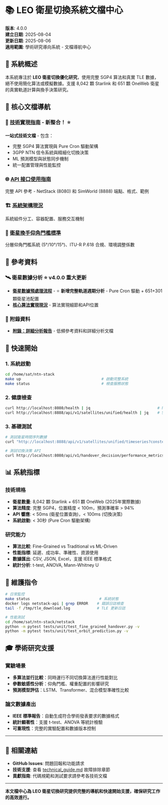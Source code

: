 # 📚 LEO 衛星切換系統文檔中心

**版本**: 4.0.0  
**建立日期**: 2025-08-04  
**更新日期**: 2025-08-06  
**適用範圍**: 學術研究導向系統 - 文檔導航中心

## 🎯 系統概述

本系統專注於 **LEO 衛星切換優化研究**，使用完整 SGP4 算法和真實 TLE 數據，絕不使用簡化算法或模擬數據。支援 8,042 顆 Starlink 和 651 顆 OneWeb 衛星的真實軌道計算與換手決策研究。

## 📖 核心文檔導航

### 🔧 **[技術實現指南](./technical_guide.md)** - **新整合！** ⭐
**一站式技術文檔** - 包含：
- 完整 SGP4 算法實現與 Pure Cron 驅動架構  
- 3GPP NTN 信令系統與精細化切換決策
- ML 預測模型與狀態同步機制
- 統一配置管理與性能監控

### 🌐 **[API 接口使用指南](./api_reference.md)**
完整 API 參考 - NetStack (8080) 和 SimWorld (8888) 端點、格式、範例

### 🏗️ **[系統架構現況](./system_architecture.md)**
系統組件分工、容器配置、服務交互機制

### 📐 **[衛星換手仰角門檻標準](./satellite_handover_standards.md)**
分層仰角門檻系統 (5°/10°/15°)、ITU-R P.618 合規、環境調整係數

## 📂 參考資料

### 🛰️ 衛星數據分析 ⭐ **v4.0.0 重大更新**
- **[衛星數據預處理流程](./satellite_data_preprocessing.md)** - ⭐ **新增完整軌道週期分析** - Pure Cron 驅動 + 651+301顆衛星池配置
- **[核心算法實現現況](./algorithms_implementation.md)** - 算法實現細節和API位置  

### 📎 附錄資料
- **[附錄：詳細分析報告](./appendix/)** - 低頻參考資料和詳細分析文檔

## 🚀 快速開始

### 1. 系統啟動
```bash
cd /home/sat/ntn-stack
make up                                    # 啟動完整系統
make status                                # 檢查服務狀態
```

### 2. 健康檢查
```bash
curl http://localhost:8080/health | jq                              # NetStack API
curl http://localhost:8888/api/v1/satellites/unified/health | jq    # SimWorld API
```

### 3. 基礎測試
```bash
# 測試衛星時間序列數據
curl "http://localhost:8888/api/v1/satellites/unified/timeseries?constellation=starlink&duration_minutes=5" | jq

# 測試切換決策 API
curl http://localhost:8080/api/v1/handover_decision/performance_metrics | jq
```

## 📊 系統指標

### 技術規格
- **衛星數量**: 8,042 顆 Starlink + 651 顆 OneWeb (2025年實際數據)
- **算法精度**: 完整 SGP4，位置精度 < 100m，預測準確率 > 94%
- **API 響應**: < 50ms (衛星位置查詢)，< 100ms (切換決策)
- **系統啟動**: < 30秒 (Pure Cron 驅動架構)

### 研究能力
- **算法比較**: Fine-Grained vs Traditional vs ML-Driven
- **性能指標**: 延遲、成功率、準確性、資源使用
- **數據匯出**: CSV, JSON, Excel，支援 IEEE 標準格式
- **統計分析**: t-test, ANOVA, Mann-Whitney U

## 🔧 維護指令

```bash
# 日常監控
make status                               # 系統狀態
docker logs netstack-api | grep ERROR    # 錯誤日誌檢查
tail -f /tmp/tle_download.log            # TLE 更新日誌

# 性能測試  
cd /home/sat/ntn-stack/netstack
python -m pytest tests/unit/test_fine_grained_handover.py -v
python -m pytest tests/unit/test_orbit_prediction.py -v
```

## 🎓 學術研究支援

### 實驗場景
- **多算法並行比較**：同時運行不同切換算法進行性能對比
- **參數敏感性分析**：仰角門檻、權重配置的影響研究
- **預測模型評估**：LSTM、Transformer、混合模型準確性比較

### 論文數據產出
- **IEEE 標準報告**：自動生成符合學術發表要求的數據格式
- **統計顯著性**：支援 t-test、ANOVA 等統計檢驗
- **可重現性**：完整的實驗配置和數據版本控制

---

## 🔗 相關連結

- **GitHub Issues**: 問題回報和功能請求
- **技術支援**: 查看 [technical_guide.md](./technical_guide.md) 故障排除章節
- **貢獻指南**: 代碼規範和測試要求請參考各技術文檔

---

**本文檔中心為 LEO 衛星切換研究提供完整的導航和快速開始支援，確保研究工作的高效進行。**